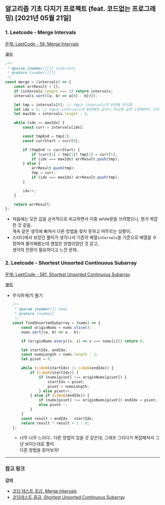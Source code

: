## 알고리즘 기초 다지기 프로젝트 (feat. 코드없는 프로그래밍) [2021년 05월 21일]

### **1.** Leetcode - Merge Intervals

[문제: LeetCode - 56. Merge Intervals](https://leetcode.com/problems/merge-intervals/)

**코드**

```js
/**
 * @param {number[][]} intervals
 * @return {number[][]}
 */
const merge = (intervals) => {
    const arrResult = [];
    if (intervals.length === 1) return intervals;
    intervals.sort((a, b) => a[0] - b[0]);

    let tmp = intervals[0]; // tmp는 intervals의 0번째 아이템
    let idx = 1; // tmp는 intervals의 0번째의 값이니 비교할 값은 1번째부터 시작하길
    let maxIdx = intervals.length - 1;

    while (idx <= maxIdx) {
        const curr = intervals[idx];

        const tmpEnd = tmp[1];
        const currStart = curr[0];

        if (tmpEnd >= currStart) {
            if (curr[1] > tmp[1]) tmp[1] = curr[1];
            if (idx === maxIdx) arrResult.push(tmp);
        } else {
            arrResult.push(tmp);
            tmp = curr;
            if (idx === maxIdx) arrResult.push(tmp);
        }

        idx++;
    }

    return arrResult;
};
```

-   처음에는 모든 값을 순차적으로 비교하면서 이중 while문을 쓰려했으나, 뭔가 복잡한 것 같음.  
     계속 같은 생각에 빠져서 다른 방법을 찾지 못하고 머무르는 상황이..
-   스터디에서 보았던 풀이가 생각나서 기존의 배열`intervals`을 기준으로 배열을 수정하며 풀이해봤는데 괜찮은 방법이었던 것 같고,  
     생각의 전환이 필요하다고 느낀 문제..

### **2.** Leetcode - Shortest Unsorted Continuous Subarray

[문제: LeetCode - 581. Shortest Unsorted Continuous Subarray](https://leetcode.com/problems/shortest-unsorted-continuous-subarray/)

**코드**

-   무식하게(?) 풀기

    ```js
    /**
     * @param {number[]} nums
     * @return {number}
     */
    const findUnsortedSubarray = (nums) => {
        const originNums = nums.slice();
        nums.sort((a, b) => a - b);

        if (originNums.every((v, i) => v === nums[i])) return 0;

        let startIdx, endIdx;
        const numsLength = nums.length - 1;
        let pivot = 0;

        while (isNaN(startIdx) || isNaN(endIdx)) {
            if (isNaN(startIdx)) {
                if (nums[pivot] !== originNums[pivot]) {
                    startIdx = pivot;
                    pivot = numsLength;
                } else pivot++;
            } else if (isNaN(endIdx)) {
                if (nums[pivot] !== originNums[pivot]) endIdx = pivot;
                else pivot--;
            }
        }
        const result = endIdx - startIdx;
        return result ? result + 1 : 0;
    };
    ```

    -   너무 너무 느리다..
        다른 방법이 있을 것 같은데, 그래프 그리다가 복잡해져서 그냥 보이는대로 풀이.  
         다른 방법을 찾아보자!

---

### **참고 링크**

**강의**

-   [코딩 테스트,초급, Merge Intervals](https://youtu.be/S9eQ6DIBPqg)
-   [코딩테스트,중급, Shortest Unsorted Continuous Subarray](https://youtu.be/BmLLbuumuww)
